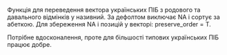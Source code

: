 Функція для переведення вектора українських ПІБ з родового та давального відмінків у називний. За дефолтом виключає NA і сортує за абеткою. Для збереження NA і позицій у векторі: preserve_order = T.

Потрібне вдосконалення, проте для більшості типових українських ПІБ працює добре.

